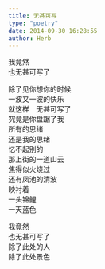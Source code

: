 ```yaml
---  
title: 无甚可写  
type: "poetry"  
date: 2014-09-30 16:28:55  
author: Herb  
---  
```

我竟然  
也无甚可写了  

除了见你想你的时候  
一波又一波的快乐  
就这样　无甚可写了  
究竟是你盘踞了我  
所有的思绪  
还是我的思绪  
忆不起别的  
那上街的一道山云  
焦得似火烧过  
还有凤池的清波  
映衬着  
一头锦鲤  
一天蓝色  

我竟然  
也无甚可写了  
除了此处的人  
除了此处景色